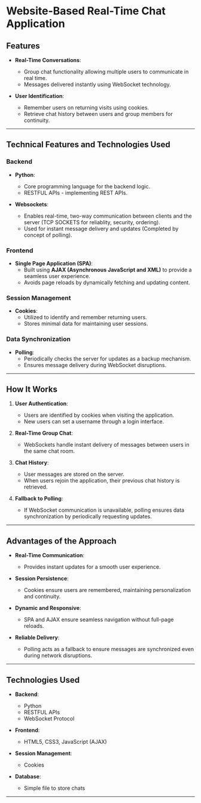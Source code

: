 # Website-Based Real-Time Chat Application

## **Features**
- **Real-Time Conversations**:
  - Group chat functionality allowing multiple users to communicate in real time.
  - Messages delivered instantly using WebSocket technology.

- **User Identification**:
  - Remember users on returning visits using cookies.
  - Retrieve chat history between users and group members for continuity.

---

## **Technical Features and Technologies Used**

### **Backend**
- **Python**:
  - Core programming language for the backend logic.
  - RESTFUL APIs -  implementing REST APIs.

- **Websockets**:
  - Enables real-time, two-way communication between clients and the server (TCP SOCKETS for reliablity, security, ordering).
  - Used for instant message delivery and updates (Completed by concept of polling).

### **Frontend**
- **Single Page Application (SPA)**:
  - Built using **AJAX (Asynchronous JavaScript and XML)** to provide a seamless user experience.
  - Avoids page reloads by dynamically fetching and updating content.

### **Session Management**
- **Cookies**:
  - Utilized to identify and remember returning users.
  - Stores minimal data for maintaining user sessions.

### **Data Synchronization**
- **Polling**:
  - Periodically checks the server for updates as a backup mechanism.
  - Ensures message delivery during WebSocket disruptions.

---

## **How It Works**

1. **User Authentication**:
   - Users are identified by cookies when visiting the application.
   - New users can set a username through a login interface.

2. **Real-Time Group Chat**:
   - WebSockets handle instant delivery of messages between users in the same chat room.

3. **Chat History**:
   - User messages are stored on the server.
   - When users rejoin the application, their previous chat history is retrieved.

4. **Fallback to Polling**:
   - If WebSocket communication is unavailable, polling ensures data synchronization by periodically requesting updates.

---

## **Advantages of the Approach**

- **Real-Time Communication**:
  - Provides instant updates for a smooth user experience.

- **Session Persistence**:
  - Cookies ensure users are remembered, maintaining personalization and continuity.

- **Dynamic and Responsive**:
  - SPA and AJAX ensure seamless navigation without full-page reloads.

- **Reliable Delivery**:
  - Polling acts as a fallback to ensure messages are synchronized even during network disruptions.

---

## **Technologies Used**
- **Backend**:
  - Python
  - RESTFUL APIs
  - WebSocket Protocol

- **Frontend**:
  - HTML5, CSS3, JavaScript (AJAX)

- **Session Management**:
  - Cookies

- **Database**:
  - Simple file to store chats

---

